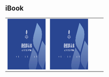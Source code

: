 ## iBook
||||||
|:---:|:---:|:---:|:---:|:---:|
|<img src="Book/CoverPhoto/test.jpg" width=120 height=160/> |<img src="Book/CoverPhoto/test.jpg" width=120 height=160/> |

